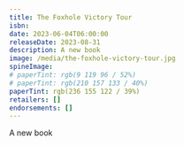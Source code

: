 ```yaml
---
title: The Foxhole Victory Tour
isbn:
date: 2023-06-04T06:00:00
releaseDate: 2023-08-31
description: A new book
image: /media/the-foxhole-victory-tour.jpg
spineImage:
# paperTint: rgb(9 119 96 / 52%)
# paperTint: rgb(210 157 133 / 40%)
paperTint: rgb(236 155 122 / 39%)
retailers: []
endorsements: []
---
```


A new book
